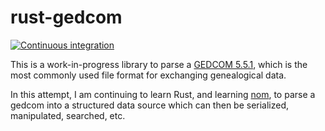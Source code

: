 # rust-gedcom

[![Continuous integration](https://github.com/AdamIsrael/rust-gedcom/actions/workflows/ci.yaml/badge.svg?branch=main)](https://github.com/AdamIsrael/rust-gedcom/actions/workflows/ci.yaml)

This is a work-in-progress library to parse a [GEDCOM 5.5.1](https://gedcom.io/specifications/ged551.pdf), which is the most commonly used file format for exchanging genealogical data.

In this attempt, I am continuing to learn Rust, and learning [nom](https://docs.rs/nom/latest/nom/), to parse a gedcom into a structured data source which can then be serialized, manipulated, searched, etc.
